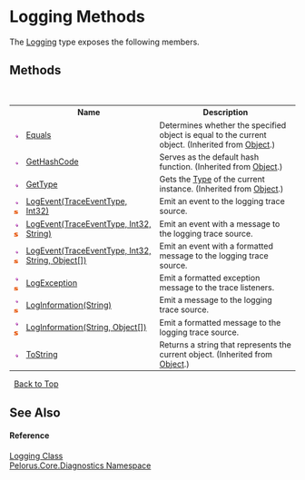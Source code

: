 # Logging Methods
 

The <a href="4F40DA64">Logging</a> type exposes the following members.


## Methods
&nbsp;<table><tr><th></th><th>Name</th><th>Description</th></tr><tr><td>![Public method](media/pubmethod.gif "Public method")</td><td><a href="http://msdn2.microsoft.com/en-us/library/bsc2ak47" target="_blank">Equals</a></td><td>
Determines whether the specified object is equal to the current object.
 (Inherited from <a href="http://msdn2.microsoft.com/en-us/library/e5kfa45b" target="_blank">Object</a>.)</td></tr><tr><td>![Public method](media/pubmethod.gif "Public method")</td><td><a href="http://msdn2.microsoft.com/en-us/library/zdee4b3y" target="_blank">GetHashCode</a></td><td>
Serves as the default hash function.
 (Inherited from <a href="http://msdn2.microsoft.com/en-us/library/e5kfa45b" target="_blank">Object</a>.)</td></tr><tr><td>![Public method](media/pubmethod.gif "Public method")</td><td><a href="http://msdn2.microsoft.com/en-us/library/dfwy45w9" target="_blank">GetType</a></td><td>
Gets the <a href="http://msdn2.microsoft.com/en-us/library/42892f65" target="_blank">Type</a> of the current instance.
 (Inherited from <a href="http://msdn2.microsoft.com/en-us/library/e5kfa45b" target="_blank">Object</a>.)</td></tr><tr><td>![Public method](media/pubmethod.gif "Public method")![Static member](media/static.gif "Static member")</td><td><a href="1C5435D9">LogEvent(TraceEventType, Int32)</a></td><td>
Emit an event to the logging trace source.</td></tr><tr><td>![Public method](media/pubmethod.gif "Public method")![Static member](media/static.gif "Static member")</td><td><a href="E25375D7">LogEvent(TraceEventType, Int32, String)</a></td><td>
Emit an event with a message to the logging trace source.</td></tr><tr><td>![Public method](media/pubmethod.gif "Public method")![Static member](media/static.gif "Static member")</td><td><a href="E25375DA">LogEvent(TraceEventType, Int32, String, Object[])</a></td><td>
Emit an event with a formatted message to the logging trace source.</td></tr><tr><td>![Public method](media/pubmethod.gif "Public method")![Static member](media/static.gif "Static member")</td><td><a href="87CD5B4">LogException</a></td><td>
Emit a formatted exception message to the trace listeners.</td></tr><tr><td>![Public method](media/pubmethod.gif "Public method")![Static member](media/static.gif "Static member")</td><td><a href="4AC1F42D">LogInformation(String)</a></td><td>
Emit a message to the logging trace source.</td></tr><tr><td>![Public method](media/pubmethod.gif "Public method")![Static member](media/static.gif "Static member")</td><td><a href="A6DF52E7">LogInformation(String, Object[])</a></td><td>
Emit a formatted message to the logging trace source.</td></tr><tr><td>![Public method](media/pubmethod.gif "Public method")</td><td><a href="http://msdn2.microsoft.com/en-us/library/7bxwbwt2" target="_blank">ToString</a></td><td>
Returns a string that represents the current object.
 (Inherited from <a href="http://msdn2.microsoft.com/en-us/library/e5kfa45b" target="_blank">Object</a>.)</td></tr></table>&nbsp;
<a href="#logging-methods">Back to Top</a>

## See Also


#### Reference
<a href="4F40DA64">Logging Class</a><br /><a href="9C794B0B">Pelorus.Core.Diagnostics Namespace</a><br />